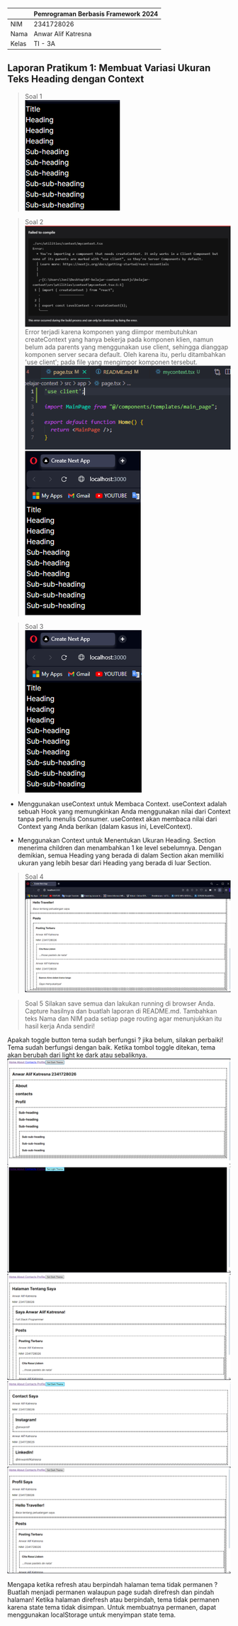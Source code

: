 |  | Pemrograman Berbasis Framework 2024 |
|--|--|
| NIM |  2341728026|
| Nama |  Anwar Alif Katresna |
| Kelas | TI - 3A |

## Laporan Pratikum 1:  Membuat Variasi Ukuran Teks Heading dengan Context
> Soal 1  
![Screenshot](assets/Screenshot_1.png)

> Soal 2  
![Screenshot](assets/Screenshot_2.png)  
Error terjadi karena komponen yang diimpor membutuhkan createContext yang hanya bekerja pada komponen klien, namun belum ada parents yang menggunakan use client, sehingga dianggap komponen server secara default. Oleh karena itu, perlu ditambahkan 'use client'; pada file yang mengimpor komponen tersebut.
![Screenshot](assets/Screenshot_22.png)  
![Screenshot](assets/Screenshot_21.png)  

> Soal 3  
![Screenshot](assets/Screenshot_3.png)  
- Menggunakan useContext untuk Membaca Context. useContext adalah sebuah Hook yang memungkinkan Anda menggunakan nilai dari Context tanpa perlu menulis Consumer. useContext akan membaca nilai dari Context yang Anda berikan (dalam kasus ini, LevelContext).

- Menggunakan Context untuk Menentukan Ukuran Heading. Section menerima children dan menambahkan 1 ke level sebelumnya. Dengan demikian, semua Heading yang berada di dalam Section akan memiliki ukuran yang lebih besar dari Heading yang berada di luar Section.

> Soal 4   
![Screenshot](assets/Screenshot_31.png) 


> Soal 5 Silakan save semua dan lakukan running di browser Anda. Capture hasilnya dan buatlah laporan di README.md. Tambahkan teks Nama dan NIM pada setiap page routing agar menunjukkan itu hasil kerja Anda sendiri!
   
Apakah toggle button tema sudah berfungsi ? jika belum, silakan perbaiki!
Tema sudah berfungsi dengan baik. Ketika tombol toggle ditekan, tema akan berubah dari light ke dark atau sebaliknya.
![Screenshot](assets/Screenshot_32.png) 
![Screenshot](assets/Screenshot_33.png) 
![Screenshot](assets/Screenshot_34.png) 
![Screenshot](assets/Screenshot_35.png) 
![Screenshot](assets/Screenshot_36.png)

Mengapa ketika refresh atau berpindah halaman tema tidak permanen ? Buatlah menjadi permanen walaupun page sudah direfresh dan pindah halaman!
Ketika halaman direfresh atau berpindah, tema tidak permanen karena state tema tidak disimpan. Untuk membuatnya permanen, dapat menggunakan localStorage untuk menyimpan state tema.






